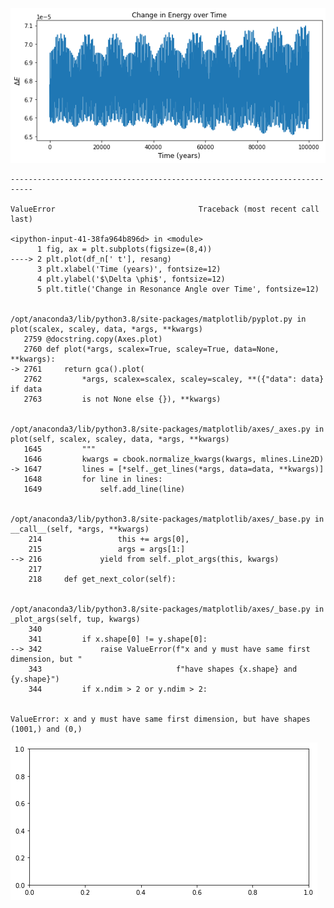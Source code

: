 ![png](Module3_Problem10_files/Module3_Problem10_2_0.png)



    ---------------------------------------------------------------------------

    ValueError                                Traceback (most recent call last)

    <ipython-input-41-38fa964b896d> in <module>
          1 fig, ax = plt.subplots(figsize=(8,4))
    ----> 2 plt.plot(df_n[' t'], resang)
          3 plt.xlabel('Time (years)', fontsize=12)
          4 plt.ylabel('$\Delta \phi$', fontsize=12)
          5 plt.title('Change in Resonance Angle over Time', fontsize=12)


    /opt/anaconda3/lib/python3.8/site-packages/matplotlib/pyplot.py in plot(scalex, scaley, data, *args, **kwargs)
       2759 @docstring.copy(Axes.plot)
       2760 def plot(*args, scalex=True, scaley=True, data=None, **kwargs):
    -> 2761     return gca().plot(
       2762         *args, scalex=scalex, scaley=scaley, **({"data": data} if data
       2763         is not None else {}), **kwargs)


    /opt/anaconda3/lib/python3.8/site-packages/matplotlib/axes/_axes.py in plot(self, scalex, scaley, data, *args, **kwargs)
       1645         """
       1646         kwargs = cbook.normalize_kwargs(kwargs, mlines.Line2D)
    -> 1647         lines = [*self._get_lines(*args, data=data, **kwargs)]
       1648         for line in lines:
       1649             self.add_line(line)


    /opt/anaconda3/lib/python3.8/site-packages/matplotlib/axes/_base.py in __call__(self, *args, **kwargs)
        214                 this += args[0],
        215                 args = args[1:]
    --> 216             yield from self._plot_args(this, kwargs)
        217 
        218     def get_next_color(self):


    /opt/anaconda3/lib/python3.8/site-packages/matplotlib/axes/_base.py in _plot_args(self, tup, kwargs)
        340 
        341         if x.shape[0] != y.shape[0]:
    --> 342             raise ValueError(f"x and y must have same first dimension, but "
        343                              f"have shapes {x.shape} and {y.shape}")
        344         if x.ndim > 2 or y.ndim > 2:


    ValueError: x and y must have same first dimension, but have shapes (1001,) and (0,)



![png](Module3_Problem10_files/Module3_Problem10_3_1.png)

